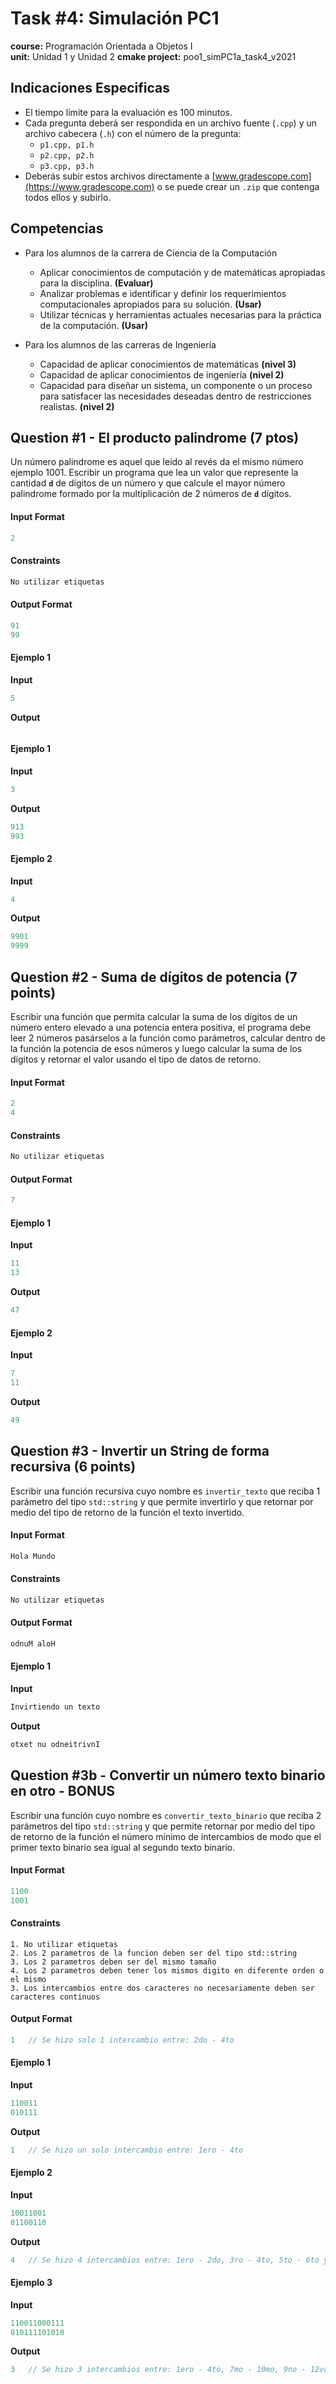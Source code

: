 # Task #4: Simulación PC1  
**course:** Programación Orientada a Objetos I  
**unit:** Unidad 1 y Unidad 2 
**cmake project:** poo1_simPC1a_task4_v2021
## Indicaciones Especificas
- El tiempo límite para la evaluación es 100 minutos.
- Cada pregunta deberá ser respondida en un archivo fuente (`.cpp`) y un archivo cabecera (`.h`) con el número de la pregunta:
    - `p1.cpp, p1.h`
    - `p2.cpp, p2.h`
    - `p3.cpp, p3.h`
- Deberás subir estos archivos directamente a [www.gradescope.com](https://www.gradescope.com) o se puede crear un `.zip` que contenga todos ellos y subirlo.

## Competencias
- Para los alumnos de la carrera de Ciencia de la Computación
    - Aplicar conocimientos de computación y de matemáticas apropiadas para la disciplina. **(Evaluar)**
    - Analizar problemas e identificar y definir los requerimientos computacionales apropiados para su solución. **(Usar)**
    - Utilizar técnicas y herramientas actuales necesarias para la práctica de la computación. **(Usar)**

- Para los alumnos de las carreras de Ingeniería
    - Capacidad de aplicar conocimientos de matemáticas **(nivel 3)**
    - Capacidad de aplicar conocimientos de ingeniería **(nivel 2)**
    - Capacidad para diseñar un sistema, un componente o un proceso para satisfacer las necesidades deseadas dentro de restricciones realistas. **(nivel 2)**

## Question #1 - El producto palindrome (7 ptos)

Un número palindrome es aquel que leído al revés da el mismo número ejemplo 1001. 
Escribir un programa que lea un valor que represente la cantidad **`d`** de dígitos de un número y que calcule el mayor número palindrome formado por la multiplicación de 2 números de **`d`** dígitos. 

#### Input Format

```cpp
2
```

#### Constraints

```cpp
No utilizar etiquetas
```

#### Output Format

```cpp
91
99
```
#### Ejemplo 1
**Input**
```cpp
5
```
**Output**
```cpp
```

#### Ejemplo 1
**Input**
```cpp
3
```
**Output**
```cpp
913
993
```

#### Ejemplo 2
**Input**
```cpp
4
```
**Output**
```cpp
9901
9999
```

## Question #2 - Suma de dígitos de potencia (7 points)

Escribir una función que permita calcular la suma de los dígitos de un número entero elevado a una potencia entera positiva, el programa debe leer 2 números pasárselos a la función como parámetros, calcular dentro de la función la potencia de esos números y luego calcular la suma de los dígitos y retornar el valor usando el tipo de datos de retorno.

#### Input Format

```cpp
2
4
```

#### Constraints

```cpp
No utilizar etiquetas
```

#### Output Format

```cpp
7
```
#### Ejemplo 1
**Input**
```cpp
11
13
```
**Output**
```cpp
47
```

#### Ejemplo 2
**Input**
```cpp
7
11
```
**Output**
```cpp
49
```

## Question #3 - Invertir un String de forma recursiva (6 points)

Escribir una función recursiva cuyo nombre es `invertir_texto` que reciba 1 parámetro del tipo `std::string` y que permite invertirlo y que retornar por medio del tipo de retorno de la función el texto invertido.

#### Input Format

```cpp
Hola Mundo 
```

#### Constraints

```cpp
No utilizar etiquetas
```

#### Output Format

```cpp
odnuM aloH
```
#### Ejemplo 1
**Input**
```cpp
Invirtiendo un texto
```
**Output**
```cpp
otxet nu odneitrivnI
```

## Question #3b - Convertir un número texto binario en otro - BONUS

Escribir una función cuyo nombre es `convertir_texto_binario` que reciba 2 parámetros del tipo `std::string` y que permite retornar por medio del tipo de retorno de la función el número mínimo de intercambios de modo que el primer texto binario sea igual al segundo texto binario.

#### Input Format

```cpp
1100
1001
```

#### Constraints

```
1. No utilizar etiquetas
2. Los 2 parametros de la funcion deben ser del tipo std::string
3. Los 2 parametros deben ser del mismo tamaño
4. Los 2 parametros deben tener los mismos digito en diferente orden o el mismo
3. Los intercambios entre dos caracteres no necesariamente deben ser caracteres continuos
```

#### Output Format

```cpp
1   // Se hizo solo 1 intercambio entre: 2do - 4to
```
#### Ejemplo 1
**Input**
```cpp
110011
010111
```
**Output**
```cpp
1   // Se hizo un solo intercambio entre: 1ero - 4to
```
#### Ejemplo 2
**Input**
```cpp
10011001
01100110
```
**Output**
```cpp
4   // Se hizo 4 intercambios entre: 1ero - 2do, 3ro - 4to, 5to - 6to y 7mo - 8vo 
```

#### Ejemplo 3
**Input**
```cpp
110011000111
010111101010
```
**Output**
```cpp
3   // Se hizo 3 intercambios entre: 1ero - 4to, 7mo - 10mo, 9no - 12vo
```


